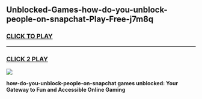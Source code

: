 
## Unblocked-Games-how-do-you-unblock-people-on-snapchat-Play-Free-j7m8q
<h3>
<a href="https://premium76.site?title=how-do-you-unblock-people-on-snapchat&ref=18A1">CLICK TO PLAY</a></h3>
<hr>

<h3>
<a href="https://premium76.site?title=how-do-you-unblock-people-on-snapchat&ref=18A1">CLICK 2 PLAY</a>
  
</h3>

<a href="https://premium76.site?title=how-do-you-unblock-people-on-snapchat&ref=18A1"><img src="https://clearcache.store/games.png"></a>


**how-do-you-unblock-people-on-snapchat games unblocked: Your Gateway to Fun and Accessible Online Gaming**
